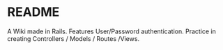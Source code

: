 # README

A Wiki made in Rails. Features User/Password authentication. Practice in
creating Controllers / Models / Routes /Views.
